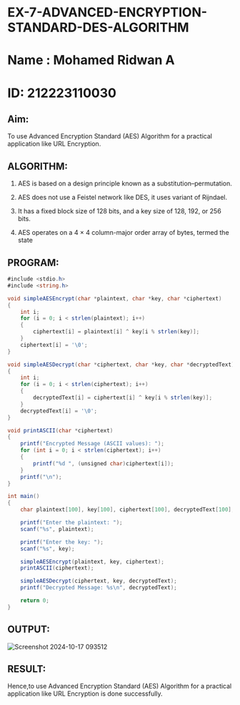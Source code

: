# EX-7-ADVANCED-ENCRYPTION-STANDARD-DES-ALGORITHM
# Name : Mohamed Ridwan A
# ID: 212223110030
## Aim:

  To use Advanced Encryption Standard (AES) Algorithm for a practical application like URL Encryption.

## ALGORITHM: 

  1. AES is based on a design principle known as a substitution–permutation.
    
  2. AES does not use a Feistel network like DES, it uses variant of Rijndael.
   
  3. It has a fixed block size of 128 bits, and a key size of 128, 192, or 256 bits.
   
  4. AES operates on a 4 × 4 column-major order array of bytes, termed the state

## PROGRAM: 

```c#
#include <stdio.h>
#include <string.h>

void simpleAESEncrypt(char *plaintext, char *key, char *ciphertext)
{
    int i;
    for (i = 0; i < strlen(plaintext); i++) 
    {
        ciphertext[i] = plaintext[i] ^ key[i % strlen(key)]; 
    }
    ciphertext[i] = '\0'; 
}

void simpleAESDecrypt(char *ciphertext, char *key, char *decryptedText)
{
    int i;
    for (i = 0; i < strlen(ciphertext); i++) 
    {
        decryptedText[i] = ciphertext[i] ^ key[i % strlen(key)]; 
    }
    decryptedText[i] = '\0'; 
}

void printASCII(char *ciphertext) 
{
    printf("Encrypted Message (ASCII values): ");
    for (int i = 0; i < strlen(ciphertext); i++) 
    {
        printf("%d ", (unsigned char)ciphertext[i]); 
    }
    printf("\n");
}

int main() 
{
    char plaintext[100], key[100], ciphertext[100], decryptedText[100];

    printf("Enter the plaintext: ");
    scanf("%s", plaintext);

    printf("Enter the key: ");
    scanf("%s", key);

    simpleAESEncrypt(plaintext, key, ciphertext);
    printASCII(ciphertext);  

    simpleAESDecrypt(ciphertext, key, decryptedText);
    printf("Decrypted Message: %s\n", decryptedText);

    return 0;
}
```
## OUTPUT:

![Screenshot 2024-10-17 093512](https://github.com/user-attachments/assets/8554fdc2-888d-4213-b1d4-8dd90e887b57)

## RESULT: 

Hence,to use Advanced Encryption Standard (AES) Algorithm for a practical application like URL Encryption is done successfully.
